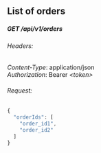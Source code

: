 ## List of orders
##### GET /api/v1/orders

###### Headers:
*Content-Type*: application/json<br>
*Authorization*: Bearer *&lt;token>*

###### Request:
```js
{
  "orderIds": [
    "order_id1",
    "order_id2"
  ]
}
```
